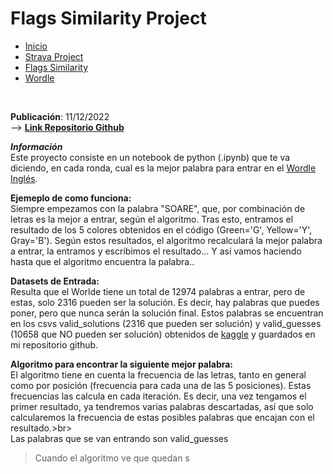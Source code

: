 # Flags Similarity Project

<div class="tabs">
  <ul>
    <li><a href="../">Inicio</a></li>
    <li><a href="/Strava/">Strava Project</a></li>
    <li><a href="/Flags_Similarity/">Flags Similarity</a></li>
    <li><a href="/Wordle_Solver/">Wordle</a></li>
  </ul>
</div>
<link rel="stylesheet" href="/custom.css"><br>

**Publicación**: 11/12/2022<br>
--> **[Link Repositorio Github](https://github.com/arnaugr55/Wordle-solver)**<br>

***Información***<br>
Este proyecto consiste en un notebook de python (.ipynb) que te va diciendo, en cada ronda, cual es la mejor palabra para entrar en el [Wordle Inglés](https://www.nytimes.com/games/wordle/index.html).

**Ejemeplo de como funciona:**<br>
Siempre empezamos con la palabra "SOARE", que, por combinación de letras es la mejor a entrar, según el algoritmo. Tras esto, entramos el resultado de los 5 colores obtenidos en el código (Green='G', Yellow='Y', Gray='B'). Según estos resultados, el algoritmo recalculará la mejor palabra a entrar, la entramos y escribimos el resultado... Y así vamos haciendo hasta que el algoritmo encuentra la palabra..

**Datasets de Entrada:**<br>
Resulta que el Worlde tiene un total de 12974 palabras a entrar, pero de estas, solo 2316 pueden ser la solución. Es decir, hay palabras que puedes poner, pero que nunca serán la solución final.
Estos palabras se encuentran en los csvs valid_solutions (2316 que pueden ser solución) y valid_guesses (10658 que NO pueden ser solución) obtenidos de [kaggle](https://www.kaggle.com/datasets/bcruise/wordle-valid-words) y guardados en mi repositorio github.

**Algoritmo para encontrar la siguiente mejor palabra:**<br>
El algoritmo tiene en cuenta la frecuencia de las letras, tanto en general como por posición (frecuencia para cada una de las 5 posiciones).
Estas frecuencias las calcula en cada iteración. Es decir, una vez tengamos el primer resultado, ya tendremos varias palabras descartadas, así que solo calcularemos la frecuencia de estas posibles palabras que encajan con el resultado.>br>
<br>Las palabras que se van entrando son valid_guesses
>Cuando el algoritmo ve que quedan s 
